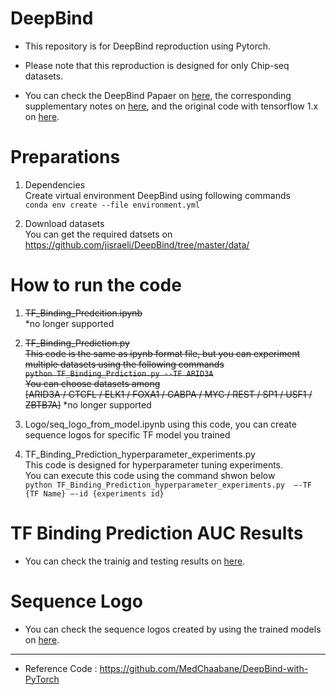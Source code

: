 # DeepBind

* This repository is for DeepBind reproduction using Pytorch.<br>

* Please note that this reproduction is designed for only Chip-seq datasets.<br>

* You can check the DeepBind Papaer on <a href="https://www.nature.com/articles/nbt.3300">here</a>, the corresponding supplementary notes on <a href="https://static-content.springer.com/esm/art%3A10.1038%2Fnbt.3300/MediaObjects/41587_2015_BFnbt3300_MOESM51_ESM.pdf">here</a>, and the original code with tensorflow 1.x on <a href="https://github.com/jisraeli/DeepBind">here</a>.<br>

# Preparations

1. Dependencies<br>
Create virtual environment DeepBind using following commands<br>
`conda env create --file environment.yml`

2. Download datasets<br>
You can get the required datsets on<br>
https://github.com/jisraeli/DeepBind/tree/master/data/

# How to run the code

1. ~~TF_Binding_Predcition.ipynb~~<br>
*no longer supported

2. ~~TF_Binding_Prediction.py<br>
This code is the same as ipynb format file, but you can experiment multiple datasets using the following commands<br>
`python TF_Binding_Prdiction.py --TF ARID3A`<br>
You can choose datasets among <br>
[ARID3A / CTCFL / ELK1 / FOXA1 / GABPA / MYC / REST / SP1 / USF1 / ZBTB7A]~~
*no longer supported

3. Logo/seq_logo_from_model.ipynb
using this code, you can create sequence logos for specific TF model you trained

4. TF_Binding_Prediction_hyperparameter_experiments.py<br>
This code is designed for hyperparameter tuning experiments.<br>
You can execute this code using the command shwon below<br>
`python TF_Binding_Prediction_hyperparameter_experiments.py 
–-TF {TF Name} –-id {experiments id}`<br>


# TF Binding Prediction AUC Results

* You can check the trainig and testing results on <a href="results/">here</a>.<br>

# Sequence Logo

* You can check the sequence logos created by using the trained models on <a href="Logo/Image">here</a>.<br>

<hr>

* Reference Code : https://github.com/MedChaabane/DeepBind-with-PyTorch
